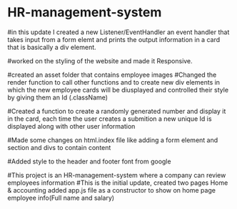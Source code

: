 
# HR-management-system

#in this update I created a new Listener/EventHandler an event handler  that takes input from a form elemt and prints the output information in a card that is basically a div element.

#worked on the styling of the website and made it Responsive.

#created an asset folder that contains employee images
#Changed the render function to call other functions and to create new div elements in which the new employee cards will be diusplayed and controlled their style by giving them an Id (.className)

#Created a function to create a randomly generated number and display it in the card, each time the user creates a submition a new unique Id is displayed along with other user information

#Made some changes on html.index file like adding a form element and section and divs to contain content

#Added style to the header and footer font from google

#This project is an HR-management-system where a company can review employees information
#This is the initial update, created two pages Home & accounting added app.js file as a constructor to show on home page employee info(Full name and salary)

